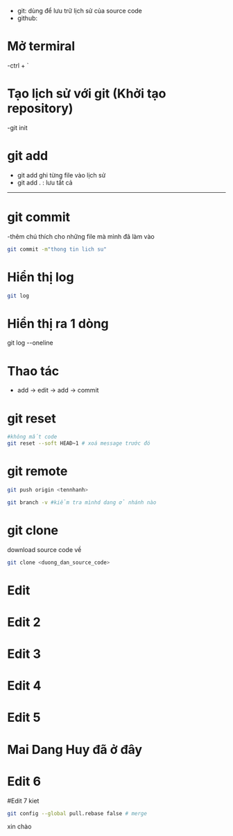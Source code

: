 - git: dùng để lưu trữ lịch sử của source code
- github: 
# Mở termiral
-ctrl + `
# Tạo lịch sử với git (Khởi tạo repository)
-git init
# git add 
- git add <tenfile> ghi từng file vào lịch sử
- git add . : lưu tất cả
----------------
# git commit
-thêm chú thích cho những file mà mình đã làm vào
```bash
git commit -m"thong tin lich su"
```
# Hiển thị log
```bash
git log
```
# Hiển thị ra 1 dòng 
git log --oneline 

# Thao tác
- add -> edit -> add -> commit

# git reset
```bash
#không mất code
git reset --soft HEAĐ~1 # xoá message trước đó
```

# git remote 
```bash
git push origin <tennhanh>
```
```bash
git branch -v #kiểm tra mìnhd dang ở nhánh nào
```


# git clone
download source code về
```bash
git clone <duong_dan_source_code>
```
# Edit
# Edit 2
# Edit 3
# Edit 4
# Edit 5
# Mai Dang Huy đã ở đây
# Edit 6
#Edit 7 kiet
```bash
git config --global pull.rebase false # merge
```

xin chào
